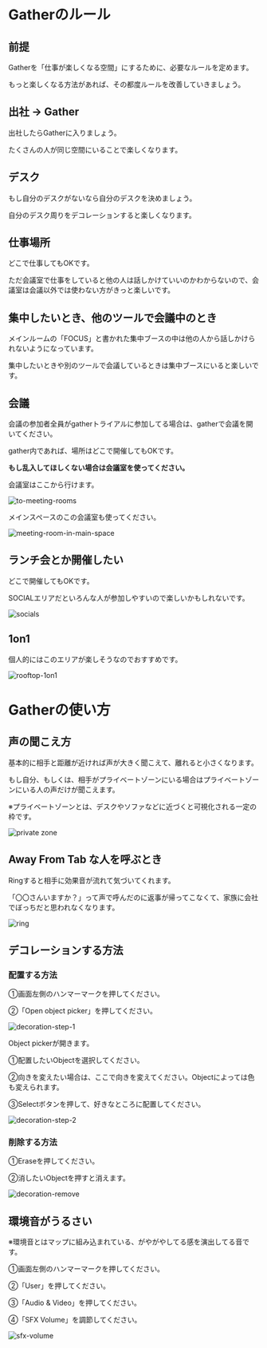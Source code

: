 # Gatherのルール
## 前提
Gatherを「仕事が楽しくなる空間」にするために、必要なルールを定めます。

もっと楽しくなる方法があれば、その都度ルールを改善していきましょう。
## 出社 → Gather
出社したらGatherに入りましょう。

たくさんの人が同じ空間にいることで楽しくなります。
## デスク
もし自分のデスクがないなら自分のデスクを決めましょう。

自分のデスク周りをデコレーションすると楽しくなります。
## 仕事場所
どこで仕事してもOKです。

ただ会議室で仕事をしていると他の人は話しかけていいのかわからないので、会議室は会議以外では使わない方がきっと楽しいです。
## 集中したいとき、他のツールで会議中のとき
メインルームの「FOCUS」と書かれた集中ブースの中は他の人から話しかけられないようになっています。

集中したいときや別のツールで会議しているときは集中ブースにいると楽しいです。
## 会議
会議の参加者全員がgatherトライアルに参加してる場合は、gatherで会議を開いてください。

gather内であれば、場所はどこで開催してもOKです。

**もし乱入してほしくない場合は会議室を使ってください。**

会議室はここから行けます。

![to-meeting-rooms](/img/to-meeting-rooms.png)

メインスペースのこの会議室も使ってください。

![meeting-room-in-main-space](/img/meeting-room-in-main-space.png)

## ランチ会とか開催したい
どこで開催してもOKです。

SOCIALエリアだといろんな人が参加しやすいので楽しいかもしれないです。

![socials](/img/socials.png)
## 1on1
個人的にはこのエリアが楽しそうなのでおすすめです。

![rooftop-1on1](/img/rooftop-1on1.png)
# Gatherの使い方
## 声の聞こえ方
基本的に相手と距離が近ければ声が大きく聞こえて、離れると小さくなります。

もし自分、もしくは、相手がプライベートゾーンにいる場合はプライベートゾーンにいる人の声だけが聞こえます。

※プライベートゾーンとは、デスクやソファなどに近づくと可視化される一定の枠です。

![private zone](/img/private-zone.png)

## Away From Tab な人を呼ぶとき
Ringすると相手に効果音が流れて気づいてくれます。

「〇〇さんいますか？」って声で呼んだのに返事が帰ってこなくて、家族に会社でぼっちだと思われなくなります。

![ring](/img/ring.png)

## デコレーションする方法
### 配置する方法
①画面左側のハンマーマークを押してください。

②「Open object picker」を押してください。

![decoration-step-1](/img/decoration-step-1.png)

Object pickerが開きます。

①配置したいObjectを選択してください。

②向きを変えたい場合は、ここで向きを変えてください。Objectによっては色も変えられます。

③Selectボタンを押して、好きなところに配置してください。

![decoration-step-2](/img/decoration-step-2.png)
### 削除する方法
①Eraseを押してください。

②消したいObjectを押すと消えます。

![decoration-remove](/img/decoration-remove.png)

## 環境音がうるさい
※環境音とはマップに組み込まれている、がやがやしてる感を演出してる音です。

①画面左側のハンマーマークを押してください。

②「User」を押してください。

③「Audio & Video」を押してください。

④「SFX Volume」を調節してください。

![sfx-volume](/img/sfx-volume.png)
